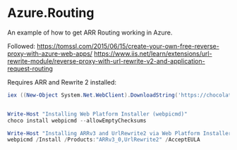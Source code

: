 # Azure.Routing
An example of how to get ARR Routing working in Azure.

Followed:
https://tomssl.com/2015/06/15/create-your-own-free-reverse-proxy-with-azure-web-apps/
https://www.iis.net/learn/extensions/url-rewrite-module/reverse-proxy-with-url-rewrite-v2-and-application-request-routing

Requires ARR and Rewrite 2 installed:

```powershell
iex ((New-Object System.Net.WebClient).DownloadString('https://chocolatey.org/install.ps1'))


Write-Host "Installing Web Platform Installer (webpicmd)"
choco install webpicmd --allowEmptyChecksums

Write-Host "Installing ARRv3 and UrlRewrite2 via Web Platform Installer (Take 2)"
webpicmd /Install /Products:"ARRv3_0,UrlRewrite2" /AcceptEULA
```
